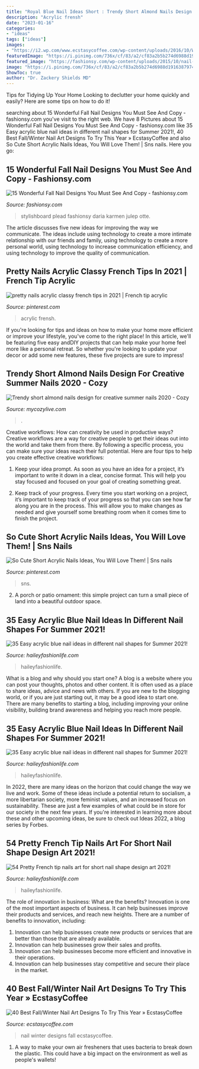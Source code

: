 ```yaml
---
title: "Royal Blue Nail Ideas Short : Trendy Short Almond Nails Design For Creative Summer Nails 2020"
description: "Acrylic frensh"
date: "2023-01-16"
categories:
- "ideas"
tags: ["ideas"]
images:
- "https://i2.wp.com/www.ecstasycoffee.com/wp-content/uploads/2016/10/Winter-Nail-Art.jpg"
featuredImage: "https://i.pinimg.com/736x/cf/83/a2/cf83a2b5b274d6988d19163879746763.jpg"
featured_image: "https://fashionsy.com/wp-content/uploads/2015/10/nail-323.0-630x840.jpg"
image: "https://i.pinimg.com/736x/cf/83/a2/cf83a2b5b274d6988d19163879746763.jpg"
ShowToc: true
author: "Dr. Zackery Shields MD"
---
```



Tips for Tidying Up Your Home
Looking to declutter your home quickly and easily? Here are some tips on how to do it!

	

		
searching about 15 Wonderful Fall Nail Designs You Must See And Copy - fashionsy.com you've visit to the right web. We have 8 Pictures about 15 Wonderful Fall Nail Designs You Must See And Copy - fashionsy.com like 35 Easy acrylic blue nail ideas in different nail shapes for Summer 2021!, 40 Best Fall/Winter Nail Art Designs To Try This Year » EcstasyCoffee and also So Cute Short Acrylic Nails Ideas, You Will Love Them! | Sns nails. Here you go:
		
    
## 15 Wonderful Fall Nail Designs You Must See And Copy - Fashionsy.com

<img loading=lazy src="https://fashionsy.com/wp-content/uploads/2015/10/nail-323.0-630x840.jpg" onerror="this.onerror=null;this.src='https://tse2.mm.bing.net/th?id=OIP.hR-bstSEYY5o--UmfOs68AHaJ4&amp;pid=15.1';" alt="15 Wonderful Fall Nail Designs You Must See And Copy - fashionsy.com">

_Source: fashionsy.com_

>stylishboard plead fashionsy daria karmen julep otte. 

	

The article discusses five new ideas for improving the way we communicate. The ideas include using technology to create a more intimate relationship with our friends and family, using technology to create a more personal world, using technology to increase communication efficiency, and using technology to improve the quality of communication.

    
## Pretty Nails Acrylic Classy French Tips In 2021 | French Tip Acrylic

<img loading=lazy src="https://i.pinimg.com/736x/96/b3/b2/96b3b21f6c9c2280a982f7065fe599a9.jpg" onerror="this.onerror=null;this.src='https://tse4.mm.bing.net/th?id=OIP.WMGStTsZnOD3CgWWRTRmRwHaJs&amp;pid=15.1';" alt="pretty nails acrylic classy french tips in 2021 | French tip acrylic">

_Source: pinterest.com_

>acrylic frensh. 

	

If you're looking for tips and ideas on how to make your home more efficient or improve your lifestyle, you've come to the right place! In this article, we'll be featuring five easy andDIY projects that can help make your home feel more like a personal retreat. So whether you're looking to update your decor or add some new features, these five projects are sure to impress!

    
## Trendy Short Almond Nails Design For Creative Summer Nails 2020 - Cozy

<img loading=lazy src="https://mycozylive.com/wp-content/uploads/2020/07/30-1.png" onerror="this.onerror=null;this.src='https://tse4.mm.bing.net/th?id=OIP.DatSzw02SShtjL3jn2DV0wHaKf&amp;pid=15.1';" alt="Trendy short almond nails design for creative summer nails 2020 - Cozy">

_Source: mycozylive.com_

>. 

	

Creative workflows: How can creativity be used in productive ways?
Creative workflows are a way for creative people to get their ideas out into the world and take them from there. By following a specific process, you can make sure your ideas reach their full potential. Here are four tips to help you create effective creative workflows:
1. Keep your idea prompt. As soon as you have an idea for a project, it’s important to write it down in a clear, concise format. This will help you stay focused and focused on your goal of creating something great.

2. Keep track of your progress. Every time you start working on a project, it’s important to keep track of your progress so that you can see how far along you are in the process. This will allow you to make changes as needed and give yourself some breathing room when it comes time to finish the project.


    
## So Cute Short Acrylic Nails Ideas, You Will Love Them! | Sns Nails

<img loading=lazy src="https://i.pinimg.com/736x/cf/83/a2/cf83a2b5b274d6988d19163879746763.jpg" onerror="this.onerror=null;this.src='https://tse4.mm.bing.net/th?id=OIP.WnhPdR_u0n8SAK7zr4IwUQHaQj&amp;pid=15.1';" alt="So Cute Short Acrylic Nails Ideas, You Will Love Them! | Sns nails">

_Source: pinterest.com_

>sns. 

	

2. A porch or patio ornament: this simple project can turn a small piece of land into a beautiful outdoor space. 

    
## 35 Easy Acrylic Blue Nail Ideas In Different Nail Shapes For Summer 2021!

<img loading=lazy src="https://haileyfashionlife.com/wp-content/uploads/2021/04/14-4-769x1154.jpg" onerror="this.onerror=null;this.src='https://tse3.mm.bing.net/th?id=OIP._39BG0dWvMU0MIX-OaBjXgHaLH&amp;pid=15.1';" alt="35 Easy acrylic blue nail ideas in different nail shapes for Summer 2021!">

_Source: haileyfashionlife.com_

>haileyfashionlife. 

	

What is a blog and why should you start one?
A blog is a website where you can post your thoughts, photos and other content. It is often used as a place to share ideas, advice and news with others. If you are new to the blogging world, or if you are just starting out, it may be a good idea to start one. There are many benefits to starting a blog, including improving your online visibility, building brand awareness and helping you reach more people.

    
## 35 Easy Acrylic Blue Nail Ideas In Different Nail Shapes For Summer 2021!

<img loading=lazy src="https://haileyfashionlife.com/wp-content/uploads/2021/04/26-5-768x1152.jpg" onerror="this.onerror=null;this.src='https://tse3.mm.bing.net/th?id=OIP.bNKvinsWf6Nd3ErFAaLT4QHaLH&amp;pid=15.1';" alt="35 Easy acrylic blue nail ideas in different nail shapes for Summer 2021!">

_Source: haileyfashionlife.com_

>haileyfashionlife. 

	

In 2022, there are many ideas on the horizon that could change the way we live and work. Some of these ideas include a potential return to socialism, a more libertarian society, more feminist values, and an increased focus on sustainability. These are just a few examples of what could be in store for our society in the next few years. If you're interested in learning more about these and other upcoming ideas, be sure to check out Ideas 2022, a blog series by Forbes.

    
## 54 Pretty French Tip Nails Art For Short Nail Shape Design Art 2021!

<img loading=lazy src="https://haileyfashionlife.com/wp-content/uploads/2021/04/3-4.jpg" onerror="this.onerror=null;this.src='https://tse4.mm.bing.net/th?id=OIP.Zuo6RKypgMy60-6i6OdLqAHaLH&amp;pid=15.1';" alt="54 Pretty French tip nails art for short nail shape design art 2021!">

_Source: haileyfashionlife.com_

>haileyfashionlife. 

	

The role of innovation in business: What are the benefits?
Innovation is one of the most important aspects of business. It can help businesses improve their products and services, and reach new heights. There are a number of benefits to innovation, including: 
1. Innovation can help businesses create new products or services that are better than those that are already available. 
2. Innovation can help businesses grow their sales and profits. 
3. Innovation can help businesses become more efficient and innovative in their operations. 
4. Innovation can help businesses stay competitive and secure their place in the market.

    
## 40 Best Fall/Winter Nail Art Designs To Try This Year » EcstasyCoffee

<img loading=lazy src="https://i2.wp.com/www.ecstasycoffee.com/wp-content/uploads/2016/10/Winter-Nail-Art.jpg" onerror="this.onerror=null;this.src='https://tse3.mm.bing.net/th?id=OIP.-Blq0VvvEZrgjIAOTGqbqwHaLH&amp;pid=15.1';" alt="40 Best Fall/Winter Nail Art Designs To Try This Year » EcstasyCoffee">

_Source: ecstasycoffee.com_

>nail winter designs fall ecstasycoffee. 

	

1. A way to make your own air fresheners that uses bacteria to break down the plastic. This could have a big impact on the environment as well as people's wallets! 

